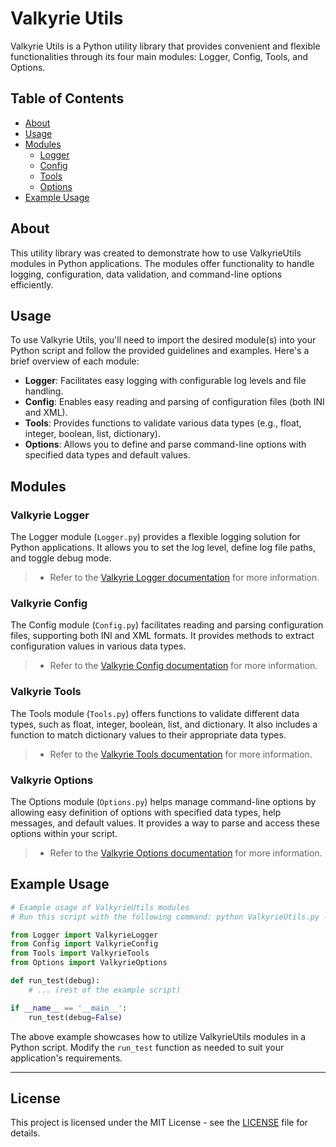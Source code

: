# Valkyrie Utils

Valkyrie Utils is a Python utility library that provides convenient and flexible functionalities through its four main modules: Logger, Config, Tools, and Options.

## Table of Contents

- [About](#about)
- [Usage](#usage)
- [Modules](#modules)
  - [Logger](#logger)
  - [Config](#config)
  - [Tools](#tools)
  - [Options](#options)
- [Example Usage](#example-usage)

## About

This utility library was created to demonstrate how to use ValkyrieUtils modules in Python applications. The modules offer functionality to handle logging, configuration, data validation, and command-line options efficiently.

## Usage

To use Valkyrie Utils, you'll need to import the desired module(s) into your Python script and follow the provided guidelines and examples. Here's a brief overview of each module:

- **Logger**: Facilitates easy logging with configurable log levels and file handling.
- **Config**: Enables easy reading and parsing of configuration files (both INI and XML).
- **Tools**: Provides functions to validate various data types (e.g., float, integer, boolean, list, dictionary).
- **Options**: Allows you to define and parse command-line options with specified data types and default values.

## Modules

### Valkyrie Logger

The Logger module (`Logger.py`) provides a flexible logging solution for Python applications. It allows you to set the log level, define log file paths, and toggle debug mode.
> - Refer to the [Valkyrie Logger documentation](./readme/logger.md) for more information.

### Valkyrie Config

The Config module (`Config.py`) facilitates reading and parsing configuration files, supporting both INI and XML formats. It provides methods to extract configuration values in various data types.
> - Refer to the [Valkyrie Config documentation](./readme/config.md) for more information.

### Valkyrie Tools

The Tools module (`Tools.py`) offers functions to validate different data types, such as float, integer, boolean, list, and dictionary. It also includes a function to match dictionary values to their appropriate data types.
> - Refer to the [Valkyrie Tools documentation](./readme/tools.md) for more information.

### Valkyrie Options

The Options module (`Options.py`) helps manage command-line options by allowing easy definition of options with specified data types, help messages, and default values. It provides a way to parse and access these options within your script.
> - Refer to the [Valkyrie Options documentation](./readme/options.md) for more information.

## Example Usage

```python
# Example usage of ValkyrieUtils modules
# Run this script with the following command: python ValkyrieUtils.py --config_file example.xml

from Logger import ValkyrieLogger
from Config import ValkyrieConfig
from Tools import ValkyrieTools
from Options import ValkyrieOptions

def run_test(debug):
    # ... (rest of the example script)

if __name__ == '__main__':
    run_test(debug=False)
```

The above example showcases how to utilize ValkyrieUtils modules in a Python script. Modify the `run_test` function as needed to suit your application's requirements.

---

## License

This project is licensed under the MIT License - see the [LICENSE](LICENSE) file for details.

